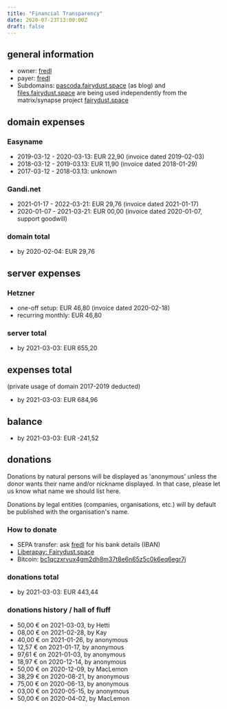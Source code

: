 ```yaml
---
title: "Financial Transparency"
date: 2020-07-23T13:00:00Z
draft: false
---
```


## general information

- owner: [fredl](https://matrix.to/#/@fredl:fairydust.space)
- payer: [fredl](https://matrix.to/#/@fredl:fairydust.space)
- Subdomains: [pascoda.fairydust.space](https://pascoda.fairydust.space/) (as blog) and [files.fairydust.space](https://files.fairydust.space/) are being used independently from the matrix/synapse project [fairydust.space](https://fairydust.space)

## domain expenses

### Easyname

- 2019-03-12 - 2020-03-13: EUR 22,90 (invoice dated 2019-02-03)
- 2018-03-12 - 2019-03.13: EUR 11,90 (invoice dated 2018-01-29)
- 2017-03-12 - 2018-03.13: unknown

### Gandi.net

- 2021-01-17 - 2022-03-21: EUR 29,76 (invoice dated 2021-01-17)
- 2020-01-07 - 2021-03-21: EUR 00,00 (invoice dated 2020-01-07, support goodwill)

### domain total

- by 2020-02-04: EUR 29,76

## server expenses

### Hetzner

- one-off setup: EUR 46,80 (invoice dated 2020-02-18)
- recurring monthly: EUR 46,80

### server total

- by 2021-03-03: EUR 655,20

## expenses total

(private usage of domain 2017-2019 deducted)

- by 2021-03-03: EUR 684,96

## balance

- by 2021-03-03: EUR -241,52

## donations

Donations by natural persons will be displayed as 'anonymous' unless the donor wants their name and/or nickname displayed. In that case, please let us know what name we should list here.

Donations by legal entities (companies, organisations, etc.) will by default be published with the organisation's name.

### How to donate

- SEPA transfer: ask [fredl](https://matrix.to/#/@fredl:fairydust.space) for his bank details (IBAN)
- [Liberapay: Fairydust.space](https://liberapay.com/fairydust.space/)
- Bitcoin: [bc1qczxrvux4gm2dh8m37t8e6n65z5c0k6eq6egr7j](bitcoin:bc1qczxrvux4gm2dh8m37t8e6n65z5c0k6eq6egr7j)

### donations total
- by 2021-03-03: EUR 443,44

### donations history / hall of fluff

- 50,00 € on 2021-03-03, by Hetti
- 08,00 € on 2021-02-28, by Kay
- 40,00 € on 2021-01-26, by anonymous
- 12,57 € on 2021-01-17, by anonymous
- 97,61 € on 2021-01-03, by anonymous
- 18,97 € on 2020-12-14, by anonymous
- 50,00 € on 2020-12-09, by MacLemon
- 38,29 € on 2020-08-21, by anonymous
- 75,00 € on 2020-06-13, by anonymous
- 03,00 € on 2020-05-15, by anonymous
- 50,00 € on 2020-04-02, by MacLemon
